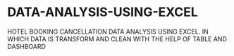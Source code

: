 # DATA-ANALYSIS-USING-EXCEL
HOTEL BOOKING CANCELLATION DATA ANALYSIS USING EXCEL.
IN WHICH DATA IS TRANSFORM AND CLEAN WITH THE HELP OF TABLE AND DASHBOARD
